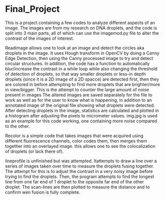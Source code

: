 # Final_Project
This is a project containing a few codes to analyze different aspects of an image.
The images are from my research on DNA droplets, and the code is split into 3 main parts, all of which can use the imagemod.py file to alter the contrast of 
the images of interest.

Readimage allows one to look at an image and detect the circles aka droplets in the image. It uses Hough transform in OpenCV by doing a Canny Edge Detection, then using the
Canny processed image to try and detect circular structures. In addition, the code has a function to automatically blur/increase the contrast in a while loop while also changing the threshold of detection of droplets, so that way smaller droplets or less-in depth droplets (since it is a 2D image of a 2D spacce) are detected first,
then they are colored in before attempting to find more droplets that are brighter/more in view/bigger. This is the attempt to counter the large amount of noise present in images
The altered images are saved separately for the file to work as well as for the user to know what is happening, in addition to an annotated image of the original file showing what droplets were detected.
After detecting droplets in the image, statistics are calculated and plotted in a histogram after adjusting the pixels to micrometer values.
img.jpg is used as an example for this code working, one containing more noise compared to the other. 

Recolor is a simple code that takes images that were acquired using different fluorescence channels, color codes them, then merges them together into an overlayed image.
this allows one to see the colocalization of droplets (or lack there of).

lineprofile is unfinished but was attempted. Itattempts to draw a line over a series of images taken over time to measure the droplets fusing together. The attempt for this is to adjust the contrast in a very 
noisy image before trying to find the droplets. Then, the program attempts to find the longest line from one far end of 1 droplet to the opposite far end of the other droplet.
The scan-lines are then plotted to measure the distance and to confirm wen fusion is fully complete. 
